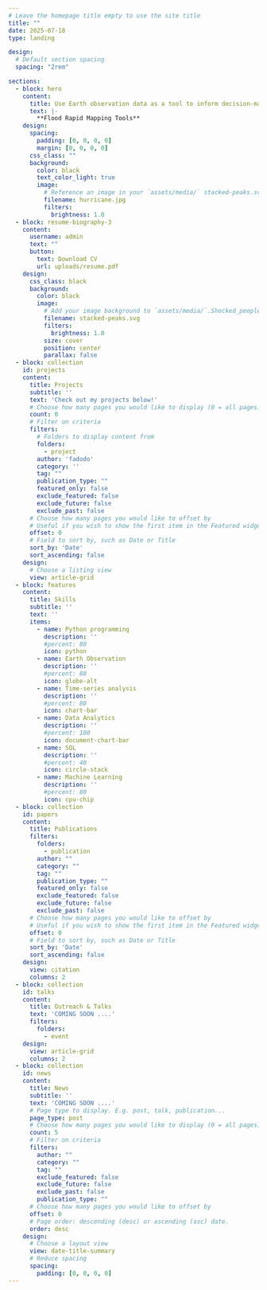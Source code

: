 ```yaml
---
# Leave the homepage title empty to use the site title
title: ""
date: 2025-07-18
type: landing

design:
  # Default section spacing
  spacing: "2rem"

sections:
  - block: hero
    content:
      title: Use Earth observation data as a tool to inform decision-making
      text: |-
        **Flood Rapid Mapping Tools** 
    design:
      spacing:
        padding: [0, 0, 0, 0]
        margin: [0, 0, 0, 0]
      css_class: ""
      background:
        color: black
        text_color_light: true
        image:
          # Reference an image in your `assets/media/` stacked-peaks.svg folder choked_peoples.jpg
          filename: hurricane.jpg
          filters:
            brightness: 1.0
  - block: resume-biography-3
    content:
      username: admin
      text: ""
      button:
        text: Download CV
        url: uploads/resume.pdf
    design:
      css_class: black
      background:
        color: black
        image:
          # Add your image background to `assets/media/`.Shocked_peoples.jpg
          filename: stacked-peaks.svg
          filters:
            brightness: 1.0
          size: cover
          position: center
          parallax: false
  - block: collection
    id: projects
    content:
      title: Projects
      subtitle: ''
      text: 'Check out my projects below!'
      # Choose how many pages you would like to display (0 = all pages)
      count: 0
      # Filter on criteria
      filters:
        # Folders to display content from
        folders:
          - project
        author: 'fadodo'
        category: ''
        tag: ""
        publication_type: ""
        featured_only: false
        exclude_featured: false
        exclude_future: false
        exclude_past: false
      # Choose how many pages you would like to offset by
      # Useful if you wish to show the first item in the Featured widget
      offset: 0
      # Field to sort by, such as Date or Title
      sort_by: 'Date'
      sort_ascending: false
    design:
      # Choose a listing view
      view: article-grid
  - block: features
    content:
      title: Skills
      subtitle: ''
      text: ''
      items:
        - name: Python programming
          description: ''
          #percent: 80
          icon: python
        - name: Earth Observation
          description: ''
          #percent: 80
          icon: globe-alt
        - name: Time-series analysis
          description: ''
          #percent: 80
          icon: chart-bar 
        - name: Data Analytics
          description: ''
          #percent: 100
          icon: document-chart-bar
        - name: SQL
          description: ''
          #percent: 40
          icon: circle-stack
        - name: Machine Learning
          description: ''
          #percent: 80
          icon: cpu-chip
  - block: collection
    id: papers
    content:
      title: Publications
      filters:
        folders:
          - publication
        author: ""
        category: ""
        tag: ""
        publication_type: ""
        featured_only: false
        exclude_featured: false
        exclude_future: false
        exclude_past: false
      # Choose how many pages you would like to offset by
      # Useful if you wish to show the first item in the Featured widget
      offset: 0
      # Field to sort by, such as Date or Title
      sort_by: 'Date'
      sort_ascending: false
    design:
      view: citation
      columns: 2
  - block: collection
    id: talks
    content:
      title: Outreach & Talks
      text: 'COMING SOON ....'
      filters:
        folders:
          - event
    design:
      view: article-grid
      columns: 2
  - block: collection
    id: news
    content:
      title: News
      subtitle: ''
      text: 'COMING SOON ....'
      # Page type to display. E.g. post, talk, publication...
      page_type: post
      # Choose how many pages you would like to display (0 = all pages)
      count: 5
      # Filter on criteria
      filters:
        author: ""
        category: ""
        tag: ""
        exclude_featured: false
        exclude_future: false
        exclude_past: false
        publication_type: ""
      # Choose how many pages you would like to offset by
      offset: 0
      # Page order: descending (desc) or ascending (asc) date.
      order: desc
    design:
      # Choose a layout view
      view: date-title-summary
      # Reduce spacing
      spacing:
        padding: [0, 0, 0, 0]
---
```

